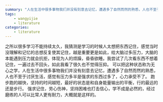 ```yaml
---
summary: "人在生活中很多事物我们并没有刻意去记忆，遭遇多了自然而然的熟悉，人也不至于讨厌生活，感觉有压力多半是强求的东西过多了，心力承受不"
tags:
    - wangyijie
    - literature
categories:
    - literature
---
```

之所以很多学习不能持续太久，我猜测是学习的时候人太想把东西记住，感觉当时没理解和记忆的总想反复使其记住，越是重要更是如此，给大脑过多压力，大脑的本能遇到压力就会抗拒，体现为人的烦躁，昏昏欲睡。我尝试了几次看东西不想着记住，一遍过去不回头，如此我看了很久也不觉得压抑。
可以把这种状态称为无心之学，人在生活中很多事物我们并没有刻意去记忆，遭遇多了自然而然的熟悉，人也不至于讨厌生活，感觉有压力多半是强求的东西过多了，心力承受不了。
跑步跑的越快，坚持的时间越短，最好的状态是和自身能量输出的平衡，行的最远的还是步行。
强求记住，劳心伤神，坚持困难也打击信心，学不成是必然的，经过磨练的人可以比常人更有耐力，大概就是这样的。
